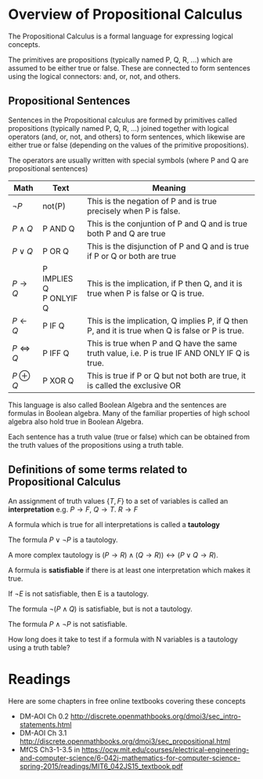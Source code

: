 # Overview of Propositional Calculus

The Propositional Calculus is a formal language for expressing logical concepts. 

The primitives are propositions (typically named P, Q, R, ...) which are assumed to be either true or false. 
These are connected to form sentences using the logical connectors: and, or, not, and others. 

## Propositional Sentences
Sentences in the Propositional calculus are formed by primitives called propositions (typically named P, Q, R, ...)
joined together with logical operators (and, or, not, and others) to form sentences, which likewise are either true or false
(depending on the values of the primitive propositions).

The operators are usually written with special symbols (where P and Q are propositional sentences)


| Math | Text | Meaning |
| --- | ----  | --- |
| $\neg P$ |  not(P) |  This is the negation of P and is true precisely when P is false.|
| $P \wedge Q$ |  P AND Q | This is the conjuntion of P and Q and is true both P and Q are true|
| $P \vee Q$ | P OR Q |This is the disjunction of P and Q and is true if P or Q or both are true|
| $P \rightarrow Q$  | P IMPLIES Q <br>  P ONLYIF Q | This is the implication, if P then Q, and it is true when P is false or Q is true.|
| $P \leftarrow Q$  | P IF Q | This is the implication, Q implies P, if Q then P, and it is true when Q is false or P is true.|
| $P \iff Q$ | P IFF Q | This is true when P and Q have the same truth value, i.e. P is true IF AND ONLY IF Q is true.|
| $P \oplus Q$ |  P XOR Q | This is true if P or Q but not both are true, it is called the exclusive OR|


This language is also called Boolean Algebra and the sentences are formulas in Boolean algebra. 
Many of the familiar properties of high school algebra also hold true in Boolean Algebra.

Each sentence has a truth value (true or false) which can be obtained from the truth values of the propositions using a truth table.

 
## Definitions of some terms related to Propositional Calculus
An assignment of truth values $\{T,F\}$ to a set of variables is called an __interpretation__
e.g. $P\longrightarrow F$, $Q\longrightarrow T$. $R\longrightarrow F$

A formula which is true for all interpretations is called a __tautology__

The formula  $P \vee \neg P$ is a tautology.

A more complex tautology is $(P \rightarrow R) \wedge(Q\rightarrow R)) \leftrightarrow (P\vee Q \rightarrow R)$.

A formula is __satisfiable__ if there is at least one interpretation which makes it true.

If $\neg E$ is not satisfiable, then E is a tautology.

The formula  $\neg (P \wedge Q)$ is satisfiable, but is not a tautology.

The formula $P \wedge \neg P$ is not satisfiable.

How long does it take to test if a formula with N variables is a tautology using a truth table?



# Readings
Here are some chapters in free online textbooks covering these concepts
* DM-AOI Ch 0.2 http://discrete.openmathbooks.org/dmoi3/sec_intro-statements.html
* DM-AOI Ch 3.1 http://discrete.openmathbooks.org/dmoi3/sec_propositional.html
* MfCS Ch3-1-3.5 in  https://ocw.mit.edu/courses/electrical-engineering-and-computer-science/6-042j-mathematics-for-computer-science-spring-2015/readings/MIT6_042JS15_textbook.pdf
